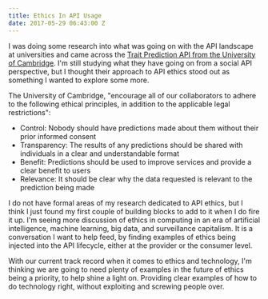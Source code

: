 ```yaml
---
title: Ethics In API Usage
date: 2017-05-29 06:43:00 Z
---
```


I was doing some research into what was going on with the API landscape at universities and came across the [Trait Prediction API from the University of Cambridge](https://applymagicsauce.com/about_us.html). I'm still studying what they have going on from a social API perspective, but I thought their approach to API ethics stood out as something I wanted to explore some more.

The University of Cambridge, "encourage all of our collaborators to adhere to the following ethical principles, in addition to the applicable legal restrictions":

* Control: Nobody should have predictions made about them without their prior informed consent
* Transparency: The results of any predictions should be shared with individuals in a clear and understandable format
* Benefit: Predictions should be used to improve services and provide a clear benefit to users
* Relevance: It should be clear why the data requested is relevant to the prediction being made

I do not have formal areas of my research dedicated to API ethics, but I think I just found my first couple of building blocks to add to it when I do fire it up. I'm seeing more discussion of ethics in computing in an era of artificial intelligence, machine learning, big data, and surveillance capitalism. It is a conversation I want to help feed, by finding examples of ethics being injected into the API lifecycle, either at the provider or the consumer level.

With our current track record when it comes to ethics and technology, I'm thinking we are going to need plenty of examples in the future of ethics being a priority, to help shine a light on. Providing clear examples of how to do technology right, without exploiting and screwing people over.